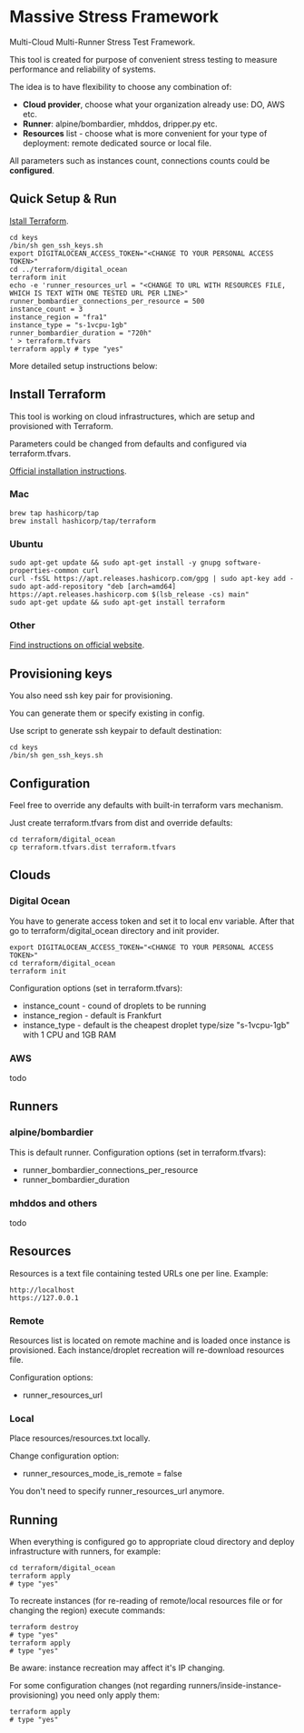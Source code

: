 # Massive Stress Framework
Multi-Cloud Multi-Runner Stress Test Framework.

This tool is created for purpose of convenient stress testing to measure performance and reliability of systems.

The idea is to have flexibility to choose any combination of:
* **Cloud provider**, choose what your organization already use: DO, AWS etc.
* **Runner**: alpine/bombardier, mhddos, dripper.py etc.
* **Resources** list - choose what is more convenient for your type of deployment: remote dedicated source or local file.

All parameters such as instances count, connections counts could be **configured**.

## Quick Setup & Run
[Istall Terraform](https://learn.hashicorp.com/tutorials/terraform/install-cli#install-terraform).
```shell
cd keys
/bin/sh gen_ssh_keys.sh
export DIGITALOCEAN_ACCESS_TOKEN="<CHANGE TO YOUR PERSONAL ACCESS TOKEN>"
cd ../terraform/digital_ocean
terraform init
echo -e 'runner_resources_url = "<CHANGE TO URL WITH RESOURCES FILE, WHICH IS TEXT WITH ONE TESTED URL PER LINE>"
runner_bombardier_connections_per_resource = 500
instance_count = 3
instance_region = "fra1"
instance_type = "s-1vcpu-1gb"
runner_bombardier_duration = "720h"
' > terraform.tfvars
terraform apply # type "yes"
```

More detailed setup instructions below:

## Install Terraform
This tool is working on cloud infrastructures, which are setup and provisioned with Terraform.

Parameters could be changed from defaults and configured via terraform.tfvars.

[Official installation instructions](https://learn.hashicorp.com/tutorials/terraform/install-cli#install-terraform).

### Mac
```shell
brew tap hashicorp/tap
brew install hashicorp/tap/terraform
```
### Ubuntu
```shell
sudo apt-get update && sudo apt-get install -y gnupg software-properties-common curl
curl -fsSL https://apt.releases.hashicorp.com/gpg | sudo apt-key add -
sudo apt-add-repository "deb [arch=amd64] https://apt.releases.hashicorp.com $(lsb_release -cs) main"
sudo apt-get update && sudo apt-get install terraform
```
### Other
[Find instructions on official website](https://learn.hashicorp.com/tutorials/terraform/install-cli#install-terraform).
## Provisioning keys
You also need ssh key pair for provisioning.

You can generate them or specify existing in config.

Use script to generate ssh keypair to default destination:
```shell
cd keys
/bin/sh gen_ssh_keys.sh
```
## Configuration
Feel free to override any defaults with built-in terraform vars mechanism.

Just create terraform.tfvars from dist and override defaults:
```shell
cd terraform/digital_ocean
cp terraform.tfvars.dist terraform.tfvars
```
## Clouds
### Digital Ocean
You have to generate access token and set it to local env variable.
After that go to terraform/digital_ocean directory and init provider.
```shell
export DIGITALOCEAN_ACCESS_TOKEN="<CHANGE TO YOUR PERSONAL ACCESS TOKEN>"
cd terraform/digital_ocean
terraform init
```
Configuration options (set in terraform.tfvars):
* instance_count - cound of droplets to be running
* instance_region - default is Frankfurt
* instance_type - default is the cheapest droplet type/size "s-1vcpu-1gb" with 1 CPU and 1GB RAM
### AWS
todo
## Runners
### alpine/bombardier
This is default runner.
Configuration options (set in terraform.tfvars):
* runner_bombardier_connections_per_resource
* runner_bombardier_duration
### mhddos and others
todo
## Resources
Resources is a text file containing tested URLs one per line. Example:
```text
http://localhost
https://127.0.0.1
```
### Remote
Resources list is located on remote machine and is loaded once instance is provisioned.
Each instance/droplet recreation will re-download resources file.

Configuration options:
* runner_resources_url
### Local
Place resources/resources.txt locally.

Change configuration option:
* runner_resources_mode_is_remote = false

You don't need to specify runner_resources_url anymore.

## Running
When everything is configured go to appropriate cloud directory and deploy infrastructure with runners, for example:
```shell
cd terraform/digital_ocean
terraform apply
# type "yes"
```
To recreate instances (for re-reading of remote/local resources file or for changing the region) execute commands:
```shell
terraform destroy
# type "yes"
terraform apply
# type "yes"
```
Be aware: instance recreation may affect it's IP changing.

For some configuration changes (not regarding runners/inside-instance-provisioning) you need only apply them:
```shell
terraform apply
# type "yes"
```
